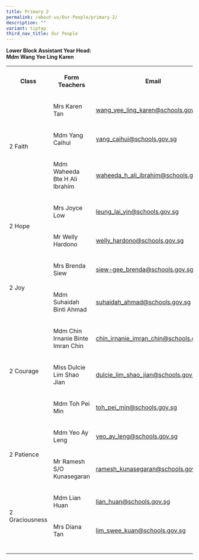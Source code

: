 ```yaml
---
title: Primary 2
permalink: /about-us/Our-People/primary-2/
description: ""
variant: tiptap
third_nav_title: Our People
---
```

<p><strong>Lower Block Assistant Year Head:</strong>
<br><strong>Mdm Wang Yee Ling Karen</strong>
</p>
<table style="minWidth: 75px">
<colgroup>
<col>
<col>
<col>
</colgroup>
<tbody>
<tr>
<th rowspan="1" colspan="1">
<p>Class</p>
</th>
<th rowspan="1" colspan="1">
<p>Form Teachers</p>
</th>
<th rowspan="1" colspan="1">
<p>Email</p>
</th>
</tr>
<tr>
<td rowspan="3" colspan="1">
<p>2 Faith</p>
</td>
<td rowspan="1" colspan="1">
<p>Mrs Karen Tan</p>
</td>
<td rowspan="1" colspan="1">
<p><a href="mailto:wang_yee_ling_karen@schools.gov.sg" rel="noopener noreferrer nofollow" target="_blank">wang_yee_ling_karen@schools.gov.sg</a>
</p>
</td>
</tr>
<tr>
<td rowspan="1" colspan="1">
<p>Mdm Yang Caihui</p>
</td>
<td rowspan="1" colspan="1">
<p><a href="mailto:yang_caihui@schools.gov.sg" rel="noopener noreferrer nofollow" target="_blank">yang_caihui@schools.gov.sg</a>
</p>
</td>
</tr>
<tr>
<td rowspan="1" colspan="1">
<p>Mdm Waheeda Bte H Ali Ibrahim</p>
</td>
<td rowspan="1" colspan="1">
<p><a href="mailto:waheeda_h_ali_ibrahim@schools.gov.sg" rel="noopener noreferrer nofollow" target="_blank">waheeda_h_ali_ibrahim@schools.gov.sg</a>
</p>
</td>
</tr>
<tr>
<td rowspan="2" colspan="1">
<p>2 Hope</p>
</td>
<td rowspan="1" colspan="1">
<p>Mrs Joyce Low</p>
</td>
<td rowspan="1" colspan="1">
<p><a href="mailto:leung_lai_yin@schools.gov.sg" rel="noopener noreferrer nofollow" target="_blank">leung_lai_yin@schools.gov.sg</a>
</p>
</td>
</tr>
<tr>
<td rowspan="1" colspan="1">
<p>Mr Welly Hardono</p>
</td>
<td rowspan="1" colspan="1">
<p><a href="mailto:welly_hardono@schools.gov.sg" rel="noopener noreferrer nofollow" target="_blank">welly_hardono@schools.gov.sg</a>
</p>
</td>
</tr>
<tr>
<td rowspan="2" colspan="1">
<p>2 Joy</p>
</td>
<td rowspan="1" colspan="1">
<p>Mrs Brenda Siew</p>
</td>
<td rowspan="1" colspan="1">
<p><a href="mailto:siew-gee_brenda@schools.gov.sg" rel="noopener noreferrer nofollow" target="_blank">siew-gee_brenda@schools.gov.sg</a>
</p>
</td>
</tr>
<tr>
<td rowspan="1" colspan="1">
<p>Mdm Suhaidah Binti Ahmad</p>
</td>
<td rowspan="1" colspan="1">
<p><a href="mailto:suhaidah_ahmad@schools.gov.sg" rel="noopener noreferrer nofollow" target="_blank">suhaidah_ahmad@schools.gov.sg</a>
</p>
</td>
</tr>
<tr>
<td rowspan="3" colspan="1">
<p>2 Courage</p>
</td>
<td rowspan="1" colspan="1">
<p>Mdm Chin Irnanie Binte Imran Chin</p>
</td>
<td rowspan="1" colspan="1">
<p><a href="mailto:chin_irnanie_imran_chin@schools.gov.sg" rel="noopener noreferrer nofollow" target="_blank">chin_irnanie_imran_chin@schools.gov.sg</a>
</p>
</td>
</tr>
<tr>
<td rowspan="1" colspan="1">
<p>Miss Dulcie Lim Shao Jian</p>
</td>
<td rowspan="1" colspan="1">
<p><a href="mailto:dulcie_lim_shao_jian@schools.gov.sg" rel="noopener noreferrer nofollow" target="_blank">dulcie_lim_shao_jian@schools.gov.sg</a>
</p>
</td>
</tr>
<tr>
<td rowspan="1" colspan="1">
<p>Mdm Toh Pei Min</p>
</td>
<td rowspan="1" colspan="1">
<p><a href="mailto:toh_pei_min@schools.gov.sg" rel="noopener noreferrer nofollow" target="_blank">toh_pei_min@schools.gov.sg</a>
</p>
</td>
</tr>
<tr>
<td rowspan="2" colspan="1">
<p>2&nbsp;Patience</p>
</td>
<td rowspan="1" colspan="1">
<p>Mdm Yeo Ay Leng</p>
</td>
<td rowspan="1" colspan="1">
<p><a href="mailto:yeo_ay_leng@schools.gov.sg" rel="noopener noreferrer nofollow" target="_blank">yeo_ay_leng@schools.gov.sg</a>
</p>
</td>
</tr>
<tr>
<td rowspan="1" colspan="1">
<p>Mr Ramesh S/O Kunasegaran</p>
</td>
<td rowspan="1" colspan="1">
<p><a href="mailto:ramesh_kunasegaran@schools.gov.sg" rel="noopener noreferrer nofollow" target="_blank">ramesh_kunasegaran@schools.gov.sg</a>
</p>
</td>
</tr>
<tr>
<td rowspan="2" colspan="1">
<p>2 Graciousness</p>
</td>
<td rowspan="1" colspan="1">
<p>Mdm Lian Huan</p>
</td>
<td rowspan="1" colspan="1">
<p><a href="mailto:lian_huan@schools.gov.sg" rel="noopener noreferrer nofollow" target="_blank">lian_huan@schools.gov.sg</a>
</p>
</td>
</tr>
<tr>
<td rowspan="1" colspan="1">
<p>Mrs Diana Tan</p>
</td>
<td rowspan="1" colspan="1">
<p><a href="mailto:lim_swee_kuan@schools.gov.sg" rel="noopener noreferrer nofollow" target="_blank">lim_swee_kuan@schools.gov.sg</a>
</p>
</td>
</tr>
<tr>
<td rowspan="1" colspan="1">
<p></p>
</td>
<td rowspan="1" colspan="1">
<p></p>
</td>
<td rowspan="1" colspan="1">
<p></p>
</td>
</tr>
</tbody>
</table>
<p></p>